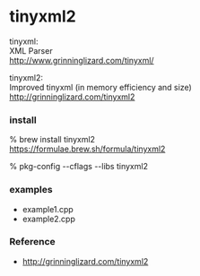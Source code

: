 tinyxml2
===============

tinyxml: <br/>
XML Parser  <br/>
http://www.grinninglizard.com/tinyxml/  <br/>

tinyxml2: <br/>
Improved tinyxml (in memory efficiency and size)  <br/>
http://grinninglizard.com/tinyxml2  <br/>


###  install 
% brew install tinyxml2
 <br/>
https://formulae.brew.sh/formula/tinyxml2 <br/>

% pkg-config --cflags --libs tinyxml2 <br/>


### examples
- example1.cpp <br/>
- example2.cpp <br/>


### Reference <br/>
- http://grinninglizard.com/tinyxml2

